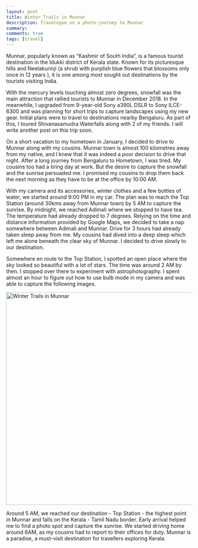 ```yaml
---
layout: post
title: Winter Trails in Munnar
description: Travelogue on a photo-journey to Munnar
summary: 
comments: true
tags: [travel]
---
```


Munnar, popularly known as “Kashmir of South India”, is a famous tourist destination in the Idukki district of Kerala state. Known for its picturesque hills and Neelakurinji (a shrub with purplish blue flowers that blossoms only once in 12 years ), it is one among most sought out destinations by the tourists visiting India.

With the mercury levels touching almost zero degrees, snowfall was the main attraction that rallied tourists to Munnar in December 2018. In the meanwhile, I upgraded from 9-year-old Sony a390L DSLR to Sony ILCE-6300 and was planning for short trips to capture landscapes using my new gear. Initial plans were to travel to destinations nearby Bengaluru. As part of this, I toured Shivanasamudra Waterfalls along with 2 of my friends. I will write another post on this trip soon.

On a short vacation to my hometown in January, I decided to drive to Munnar along with my cousins. Munnar town is almost 100 kilometres away from my native, and I knew that it was indeed a poor decision to drive that night. After a long journey from Bengaluru to Hometown, I was tired. My cousins too had a tiring day at work. But the desire to capture the snowfall and the sunrise persuaded me. I promised my cousins to drop them back the next morning as they have to be at the office by 10:00 AM.

With my camera and its accessories, winter clothes and a few bottles of water, we started around 9:00 PM in my car. The plan was to reach the Top Station (around 30kms away from Munnar town) by 5 AM to capture the sunrise. By midnight, we reached Adimali where we stopped to have tea. The temperature had already dropped to 7 degrees. Relying on the time and distance information provided by Google Maps, we decided to take a nap somewhere between Adimali and Munnar. Drive for 3 hours had already taken sleep away from me. My cousins had dived into a deep sleep which left me alone beneath the clear sky of Munnar. I decided to drive slowly to our destination. 

Somewhere en route to the Top Station, I spotted an open place where the sky looked so beautiful with a lot of stars. The time was around 2 AM by then.  I stopped over there to experiment with astrophotography. I spent almost an hour to figure out how to use bulb mode in my camera and was able to capture the following images.

<a data-flickr-embed="true" data-header="true" data-footer="true"  href="https://www.flickr.com/photos/jainbasil/albums/72157677792225128" title="Winter Trails in Munnar"><img src="https://live.staticflickr.com/7826/46765492191_443bca0d39_b.jpg" width="1024" height="576" alt="Winter Trails in Munnar"></a><script async src="//embedr.flickr.com/assets/client-code.js" charset="utf-8"></script>

Around 5 AM, we reached our destination - Top Station - the highest point in Munnar and falls on the Kerala - Tamil Nadu border. Early arrival helped me to find a photo spot and capture the sunrise. We started driving home around 6AM, as my cousins had to report to their offices for duty. Munnar is a paradise, a must-visit destination for travellers exploring Kerala.
